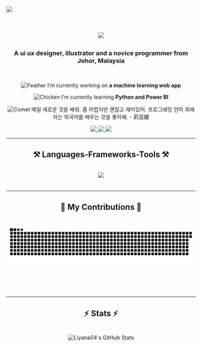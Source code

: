 <img src="https://visitor-badge.laobi.icu/badge?page_id=Liyana04.Liyana04" />

<h1 align="center">
    <img src="https://readme-typing-svg.herokuapp.com/?font=Righteous&size=35&center=true&vCenter=true&width=500&height=70&duration=4000&lines=Hi+There!+👋;+I'm+Nur+Liyana!;" />
</h1>

                        
<h3 align="center"> A ui ux designer, illustrator and a novice programmer from Johor, Malaysia</h3>

<br/>

<div align="center">
 
 <img src="https://user-images.githubusercontent.com/74038190/216122003-1c7d9078-357a-47f5-81c7-1c4f2552e143.png" alt="Feather" width="20" /> I’m currently working on **a machine learning web app**
 
 <img src="https://user-images.githubusercontent.com/74038190/216121986-1a506a75-2381-41c2-baff-eeab94bcec74.png" alt="Chicken" width="20" /> I’m currently learning **Python and Power BI**

 <img src="https://user-images.githubusercontent.com/74038190/216122028-c05b52fb-983e-4ee8-8811-6f30cd9ea5d5.png" alt="Comet" width="20" /> 매일 새로운 것을 배워. 좀 어렵지만 괜찮고 재미있어. 프로그래밍 언어 외에 저는 외국어를 배우는 것을 좋아해. - 莉亚娜

 </div>

 <div align="center"> 
  <a href="mailto:liyanaaris04@gmail.com">
    <img src="https://img.shields.io/badge/Gmail-333333?style=for-the-badge&logo=gmail&logoColor=red" />
  </a>
  <a href="https://www.linkedin.com/in/nur-liyana-aris/" target="_blank">
    <img src="https://img.shields.io/badge/LinkedIn-0077B5?style=for-the-badge&logo=linkedin&logoColor=white" target="_blank" />
  </a>
  <a href="https://nurliyana-portfolio.framer.website/" target="_blank">
     <img src="https://img.shields.io/badge/Portfolio-FF5722?style=for-the-badge&logo=todoist&logoColor=white" target="_blank" /> <!-- sqlite, safari, google-chrome are other good icon options -->
  </a>
</div>

 <hr/>
 
<h2 align="center">⚒️ Languages-Frameworks-Tools ⚒️</h2>
<br/>
<div align="center">
    <img src="https://skillicons.dev/icons?i=html,bootstrap,css,vscode,github,laravel,figma,tailwind,git,python,mysql,flask" /><br>
</div>

<br/>
<hr/>

<div align="center">
  <h2>🐍 My Contributions 🐍</h2>
  <br>
  <img alt="snake eating my contributions" src="https://raw.githubusercontent.com/Liyana04/Liyana04/output/github-contribution-grid-snake.svg" />
  
  <br/><br/><br/>
</div>

<hr/>

<h2 align="center">⚡ Stats ⚡</h2>
<br>

<div align="center">
    <img src="https://github-profile-summary-cards.vercel.app/api/cards/profile-details?username=Liyana04&theme=github_dark" alt="Liyana04's GitHub Stats"/>
</div>

<!-- <div align=center>
<img width=390 src="https://streak-stats.demolab.com/?user=Liyana04&count_private=true&theme=react&border_radius=10" alt="streak stats">
  <img width=390 src="https://github-readme-stats.vercel.app/api?username=Liyana04&show_icons=true&theme=react&rank_icon=github&border_radius=10" alt="readme stats" />
  <br/>
  <img width=325 align="center" src="https://github-readme-stats.vercel.app/api/top-langs/?username=Liyana04&hide=Scss,Vue,Java&langs_count=8&layout=compact&theme=react&border_radius=10&size_weight=0.5&count_weight=0.5&exclude_repo=github-readme-stats" alt="top langs" />
</div> -->